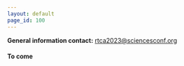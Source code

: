 ```yaml
---
layout: default
page_id: 100
---
```


**General information contact:** [rtca2023@sciencesconf.org](mailto:rtca2023@sciencesconf.org)

#### To come 
